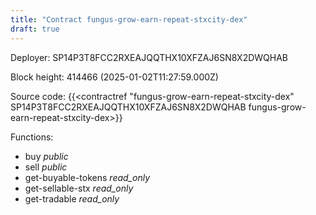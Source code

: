 ```yaml
---
title: "Contract fungus-grow-earn-repeat-stxcity-dex"
draft: true
---
```

Deployer: SP14P3T8FCC2RXEAJQQTHX10XFZAJ6SN8X2DWQHAB


 



Block height: 414466 (2025-01-02T11:27:59.000Z)

Source code: {{<contractref "fungus-grow-earn-repeat-stxcity-dex" SP14P3T8FCC2RXEAJQQTHX10XFZAJ6SN8X2DWQHAB fungus-grow-earn-repeat-stxcity-dex>}}

Functions:

* buy _public_
* sell _public_
* get-buyable-tokens _read_only_
* get-sellable-stx _read_only_
* get-tradable _read_only_
